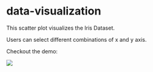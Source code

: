 # data-visualization

This scatter plot visualizes the Iris Dataset.

Users can select different combinations of x and y axis.

Checkout the demo:

![](https://media.giphy.com/media/v1.Y2lkPTc5MGI3NjExeWMxd2QxeXY5aTR0Njg1cHF1NDJuMGRzdTcyYWVvdXh2NG4wNzdwcSZlcD12MV9pbnRlcm5hbF9naWZfYnlfaWQmY3Q9Zw/YTAE9uzqhxO6KHoOLh/giphy.gif)
